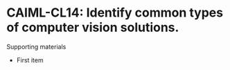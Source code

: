 # CAIML-CL14:  	Identify common types of computer vision solutions.	 

Supporting materials

* First item